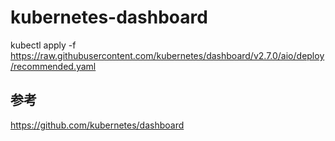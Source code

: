 # kubernetes-dashboard

kubectl apply -f https://raw.githubusercontent.com/kubernetes/dashboard/v2.7.0/aio/deploy/recommended.yaml


## 参考
https://github.com/kubernetes/dashboard